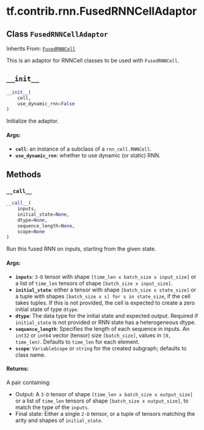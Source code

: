 <div itemscope itemtype="http://developers.google.com/ReferenceObject">
<meta itemprop="name" content="tf.contrib.rnn.FusedRNNCellAdaptor" />
<meta itemprop="path" content="Stable" />
<meta itemprop="property" content="__call__"/>
<meta itemprop="property" content="__init__"/>
</div>

# tf.contrib.rnn.FusedRNNCellAdaptor

## Class `FusedRNNCellAdaptor`

Inherits From: [`FusedRNNCell`](../../../tf/contrib/rnn/FusedRNNCell.md)

This is an adaptor for RNNCell classes to be used with `FusedRNNCell`.

<h2 id="__init__"><code>__init__</code></h2>

``` python
__init__(
    cell,
    use_dynamic_rnn=False
)
```

Initialize the adaptor.

#### Args:

* <b>`cell`</b>: an instance of a subclass of a `rnn_cell.RNNCell`.
* <b>`use_dynamic_rnn`</b>: whether to use dynamic (or static) RNN.



## Methods

<h3 id="__call__"><code>__call__</code></h3>

``` python
__call__(
    inputs,
    initial_state=None,
    dtype=None,
    sequence_length=None,
    scope=None
)
```

Run this fused RNN on inputs, starting from the given state.

#### Args:

* <b>`inputs`</b>: `3-D` tensor with shape `[time_len x batch_size x input_size]`
    or a list of `time_len` tensors of shape `[batch_size x input_size]`.
* <b>`initial_state`</b>: either a tensor with shape `[batch_size x state_size]`
    or a tuple with shapes `[batch_size x s] for s in state_size`, if the
    cell takes tuples. If this is not provided, the cell is expected to
    create a zero initial state of type `dtype`.
* <b>`dtype`</b>: The data type for the initial state and expected output. Required
    if `initial_state` is not provided or RNN state has a heterogeneous
      dtype.
* <b>`sequence_length`</b>: Specifies the length of each sequence in inputs. An
    `int32` or `int64` vector (tensor) size `[batch_size]`, values in `[0,
    time_len)`.
    Defaults to `time_len` for each element.
* <b>`scope`</b>: `VariableScope` or `string` for the created subgraph; defaults to
    class name.


#### Returns:

A pair containing:

- Output: A `3-D` tensor of shape `[time_len x batch_size x output_size]`
  or a list of `time_len` tensors of shape `[batch_size x output_size]`,
  to match the type of the `inputs`.
- Final state: Either a single `2-D` tensor, or a tuple of tensors
  matching the arity and shapes of `initial_state`.



